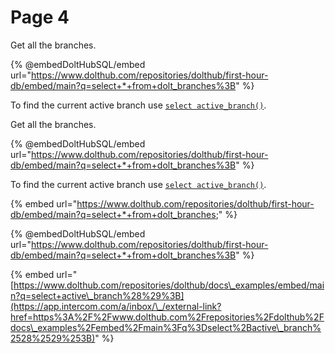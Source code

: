 # Page 4

Get all the branches.

{% @embedDoltHubSQL/embed url="https://www.dolthub.com/repositories/dolthub/first-hour-db/embed/main?q=select+*+from+dolt_branches%3B" %}

To find the current active branch use [`select active_branch()`](broken-reference).

Get all the branches.

{% @embedDoltHubSQL/embed url="https://www.dolthub.com/repositories/dolthub/first-hour-db/embed/main?q=select+*+from+dolt_branches%3B" %}

To find the current active branch use [`select active_branch()`](broken-reference).



{% embed url="https://www.dolthub.com/repositories/dolthub/first-hour-db/embed/main?q=select+*+from+dolt_branches;" %}

{% @embedDoltHubSQL/embed url="https://www.dolthub.com/repositories/dolthub/first-hour-db/embed/main?q=select+*+from+dolt_branches%3B" %}

\{% embed url="[https://www.dolthub.com/repositories/dolthub/docs\_examples/embed/main?q=select+active\_branch%28%29%3B](https://app.intercom.com/a/inbox/\_/external-link?href=https%3A%2F%2Fwww.dolthub.com%2Frepositories%2Fdolthub%2Fdocs\_examples%2Fembed%2Fmain%3Fq%3Dselect%2Bactive\_branch%2528%2529%253B)" %\}
